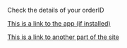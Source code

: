 Check the details of your orderID

[This is a link to the app (if installed)](https://al-coles.github.io/testPath)

[This is a link to another part of the site](https://al-coles.github.io/internal)